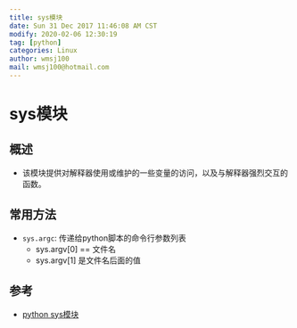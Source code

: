 ```yaml
---
title: sys模块
date: Sun 31 Dec 2017 11:46:08 AM CST
modify: 2020-02-06 12:30:19 
tag: [python]
categories: Linux
author: wmsj100
mail: wmsj100@hotmail.com
---
```


# sys模块

## 概述

- 该模块提供对解释器使用或维护的一些变量的访问，以及与解释器强烈交互的函数。

## 常用方法

- `sys.argc`: 传递给python脚本的命令行参数列表
    - sys.argv[0] == 文件名
	- sys.argv[1] 是文件名后面的值

## 参考

- [python sys模块](https://blog.csdn.net/qq_38526635/article/details/81739321)

